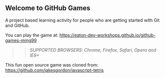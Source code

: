 ## Welcome to GitHub Games

A project based learning activity for people who are getting started with Git and GitHub.

You can play the game at: https://eaton-dev-workshops.github.io/github-games-mmg99

>> _*SUPPORTED BROWSERS*: Chrome, Firefox, Safari, Opera and IE9+_

This fun open source game was cloned from: https://github.com/jakesgordon/javascript-tetris
